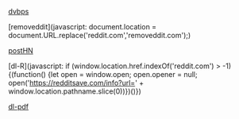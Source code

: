[dvbps](javascript:(function()%7B(function()%20%7Bfunction%20jsonp(url%2C%20callback)%20%7Bvar%20callbackName%20%3D%20'jsonp_callback_'%20%2B%20Math.round(100000%20*%20Math.random())%3Bwindow%5BcallbackName%5D%20%3D%20function(data)%20%7Bdocument.body.removeChild(script)%3Bcallback(data)%3B%7D%3Bvar%20script%20%3D%20document.createElement('script')%3Bscript.src%20%3D%20url%20%2B%20'%26format%3Djsonp%26callback%3D'%20%2B%20callbackName%3Bdocument.body.appendChild(script)%3B%7Djsonp(%22http%3A%2F%2Fbackend.deviantart.com%2Foembed%3Furl%3D%22%20%2B%20encodeURIComponent(document.URL.split(%22%3F%22)%5B0%5D)%2C%20function(data)%20%7Bwindow.location.href%3Ddata%5B%22url%22%5D%3B%7D)%3B%7D())%7D)())

[removeddit](javascript: document.location = document.URL.replace('reddit.com','removeddit.com');)

[postHN](javascript:window.location=%22https://news.ycombinator.com/submitlink?u=%22+encodeURIComponent(document.location)+%22&t=%22+encodeURIComponent(document.title))

[dl-R](javascript: if (window.location.href.indexOf('reddit.com') > -1) {(function() {let open = window.open; open.opener = null; open('https://redditsave.com/info?url='  + window.location.pathname.slice(0))})()})

[dl-pdf](javascript:(function()%7Bfunction%20callback()%7B(function(%24)%7Bvar%20jQuery%3D%24%3B%24(%22aalink%22).each(function%20()%7B%24(this).trigger('click')%3Bvar%20href%20%3D%20%24(this).attr(%22href%22)%3B%7D%7D)%7D)(jQuery.noConflict(true))%7Dvar%20s%3Ddocument.createElement(%22script%22)%3Bs.src%3D%22https%3A%2F%2Fajax.googleapis.com%2Fajax%2Flibs%2Fjquery%2F1.11.1%2Fjquery.min.js%22%3Bif(s.addEventListener)%7Bs.addEventListener(%22load%22%2Ccallback%2Cfalse)%7Delse%20if(s.readyState)%7Bs.onreadystatechange%3Dcallback%7Ddocument.body.appendChild(s)%3B%7D)())

